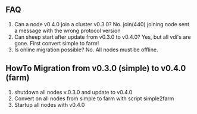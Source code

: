 ## FAQ

1. Can a node v0.4.0 join a cluster v0.3.0?
No. join(440) joining node sent a message with the wrong protocol version
2. Can sheep start after update from v0.3.0 to v0.4.0?
Yes, but all vdi's are gone. First convert simple to farm!
3. Is online migration possible?
No. All nodes must be offline.

## HowTo Migration from v0.3.0 (simple) to v0.4.0 (farm)

1. shutdown all nodes v.0.3.0 and update to v0.4.0
2. Convert on all nodes from simple to farm with script simple2farm
3. Startup all nodes with v0.4.0